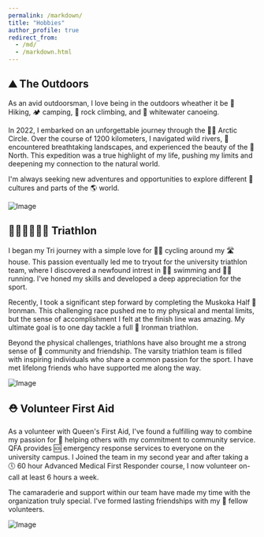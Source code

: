 ```yaml
---
permalink: /markdown/
title: "Hobbies"
author_profile: true
redirect_from: 
  - /md/
  - /markdown.html
---
```


## ⛰️ The Outdoors

As an avid outdoorsman, I love being in the outdoors wheather it be 🥾 Hiking, 🏕️ camping, 🧗 rock climbing, and 🛶 whitewater canoeing.

In 2022, I embarked on an unforgettable journey through the 🐻‍❄️ Arctic Circle. Over the course of 1200 kilometers, I navigated wild rivers, 🌄 encountered breathtaking landscapes, and experienced the beauty of the 🧭 North. This expedition was a true highlight of my life, pushing my limits and deepening my connection to the natural world.

I'm always seeking new adventures and opportunities to explore different 🏺 cultures and parts of the 🌎 world.


![Image](https://colemanfarv.github.io/ColemanFarvolden.github.io/images/trip.png)

## 🏊‍♂️🚴‍♂️🏃‍♂️ Triathlon

I began my Tri journey with a simple love for 🚴‍♂️ cycling around my 🛣️ house. This passion eventually led me to tryout for the university triathlon team, where I discovered a newfound intrest in 🏊‍♂️ swimming and 🏃‍♂️ running. I've honed my skills and developed a deep appreciation for the sport.

Recently, I took a significant step forward by completing the Muskoka Half 🧲 Ironman. This challenging race pushed me to my physical and mental limits, but the sense of accomplishment I felt at the finish line was amazing. My ultimate goal is to one day tackle a full 🧲 Ironman triathlon.

Beyond the physical challenges, triathlons have also brought me a strong sense of 🤝 community and friendship. The varsity triathlon team is filled with inspiring individuals who share a common passion for the sport. I have met lifelong friends who have supported me along the way.

![Image](https://colemanfarv.github.io/ColemanFarvolden.github.io/images/tri.png)



## ⛑️ Volunteer First Aid

As a volunteer with Queen's First Aid, I've found a fulfilling way to combine my passion for 🩼 helping others with my commitment to community service. QFA provides 🆘 emergency response services to everyone on the university campus. I Joined the team in my second year and after taking a 🕔 60 hour Advanced Medical First Responder course, I now volunteer on-call at least 6 hours a week.

The camaraderie and support within our team have made my time with the organization truly special. I've formed lasting friendships with my 👥 fellow volunteers.

![Image](https://colemanfarv.github.io/ColemanFarvolden.github.io/images/qfa.png)
